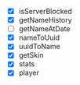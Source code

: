 - [X] isServerBlocked
- [X] getNameHistory
- [ ] getNameAtDate
- [X] nameToUuid
- [X] uuidToName
- [X] getSkin
- [X] stats
- [X] player
